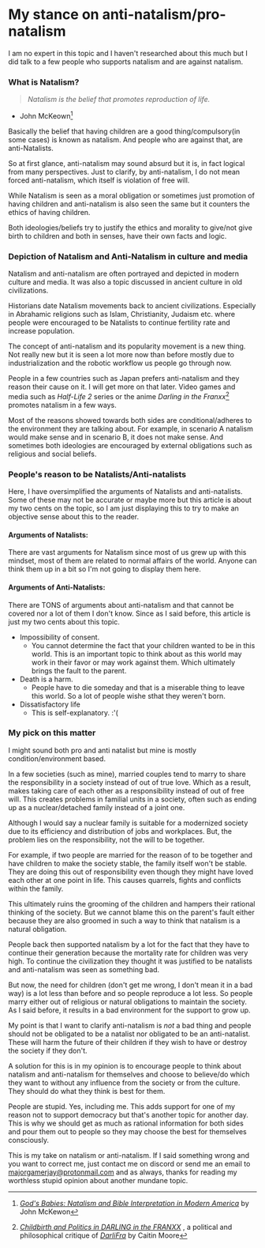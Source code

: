 # My stance on anti-natalism/pro-natalism

I am no expert in this topic and I haven't researched about
this much but I did talk to a few people who supports
natalism and are against natalism.

### What is Natalism?

> *Natalism is the belief that promotes reproduction of life.*
- John McKeown[^nt]

Basically the belief that having children are a good
thing/compulsory(in some cases) is known as natalism. And
people who are against that, are anti-Natalists.

So at first glance, anti-natalism may sound absurd but it
is, in fact logical from many perspectives. Just to clarify,
by anti-natalism, I do not mean forced anti-natalism, which
itself is violation of free will.

While Natalism is seen as a moral obligation or sometimes
just promotion of having children and anti-natalism is also
seen the same but it counters the ethics of having children.

Both ideologies/beliefs try to justify the ethics and
morality to give/not give birth to children and both in
senses, have their own facts and logic.

### Depiction of Natalism and Anti-Natalism in culture and media

Natalism and anti-natalism are often portrayed and depicted
in modern culture and media. It was also a topic discussed
in ancient culture in old civilizations.

Historians date Natalism movements back to
ancient civilizations. Especially in Abrahamic religions such as
Islam, Christianity, Judaism etc. where people were encouraged
to be Natalists to continue fertility rate and increase
population.

The concept of anti-natalism and its popularity movement is
a new thing. Not really new but it is seen a lot more now than
before mostly due to industrialization and the robotic
workflow us people go through now.

People in a few countries such as Japan prefers
anti-natalism and they reason their cause on it. I will get
more on that later. Video games and media such as *Half-Life
2* series or the anime *Darling in the Franxx*[^an] promotes
natalism in a few ways.

Most of the reasons showed towards both sides are
conditional/adheres to the environment they are talking
about. For example, in scenario A natalism would make sense
and in scenario B, it does not make sense. And sometimes
both ideologies are encouraged by external obligations such
as religious and social beliefs.

### People's reason to be Natalists/Anti-natalists

Here, I have oversimplified the arguments of Natalists and
anti-natalists. Some of these may not be accurate or maybe
more but this article is about my two cents on the topic, so
I am just displaying this to try to make an objective sense
about this to the reader.

#### Arguments of Natalists:

There are vast arguments for Natalism since most of us grew
up with this mindset, most of them are related to normal
affairs of the world. Anyone can think them up in a bit so
I'm not going to display them here.

#### Arguments of Anti-Natalists:

There are TONS of arguments about anti-natalism and that
cannot be covered nor a lot of them I don't know. Since as I
said before, this article is just my two cents about this
topic.

- Impossibility of consent.
    - You cannot determine the fact that your children
      wanted to be in this world. This is an important topic
      to think about as this world may work in their favor
      or may work against them. Which ultimately brings the
      fault to the parent.
- Death is a harm.
    - People have to die someday and that is a miserable
      thing to leave this world. So a lot of people wishe
      sthat they weren't born.
- Dissatisfactory life
    - This is self-explanatory. :'(

### My pick on this matter

I might sound both pro and anti natalist but mine is mostly
condition/environment based.

In a few societies (such as mine), married couples tend to
marry to share the responsibility in a society instead of
out of true love. Which as a result, makes taking care of
each other as a responsibility instead of out of free will.
This creates problems in familial units in a society, often
such as ending up as a nuclear/detached family instead of a
joint one.

Although I would say a nuclear family is suitable for a
modernized society due to its efficiency and distribution
of jobs and workplaces. But, the problem lies on the
responsibility, not the will to be together.

For example, if two people are married for the reason of to
be together and have children to make the society stable,
the family itself won't be stable. They are doing this out
of responsibility even though they might have loved each
other at one point in life. This causes quarrels, fights and
conflicts within the family.

This ultimately ruins the grooming of the children and
hampers their rational thinking of the society. But we
cannot blame this on the parent's fault either because they
are also groomed in such a way to think that natalism is a
natural obligation.

People back then supported natalism by a lot for the fact
that they have to continue their generation because the
mortality rate for children was very high. To continue the
civilization they thought it was justified to be natalists
and anti-natalism was seen as something bad.

But now, the need for children (don't get me wrong, I don't
mean it in a bad way) is a lot less than before and so
people reproduce a lot less. So people marry either out of
religious or natural obligations to maintain the society.
As I said before, it results in a bad environment for the
support to grow up.

My point is that I want to clarify anti-natalism is *not* a
bad thing and people should not be obligated to be a
natalist nor obligated to be an anti-natalist. These will
harm the future of their children if they wish to have or
destroy the society if they don't.

A solution for this is in my opinion is to encourage people
to think about natalism and anti-natalism for themselves and choose to
believe/do which they want to without any influence from the
society or from the culture. They should do what they think
is best for them.

People are stupid. Yes, including me. This adds support for
one of my reason not to support democracy but that's another
topic for another day. This is why we should get as much as
rational information for both sides and pour them out to
people so they may choose the best for themselves
consciously.

This is my take on natalism or anti-natalism. If I said
something wrong and you want to correct me, just contact me
on discord or send me an email to
<majorgamerjay@protonmail.com> and as always, thanks for
reading my worthless stupid opinion about another mundane
topic.

[^nt]:
    [*God's Babies: Natalism and Bible Interpretation in Modern America*](https://books.google.com.bd/books?id=D5TbBQAAQBAJ&redir_esc=y)
    by John McKewon

[^an]:
    [*Childbirth and Politics in DARLING in the FRANXX*](https://www.animefeminist.com/discourse-childbirth-and-politics-in-darling-in-the-franxx/)
    , a political and philosophical critique of [*DarliFra*](https://en.wikipedia.org/wiki/Darling_in_the_Franxx) by Caitin Moore
